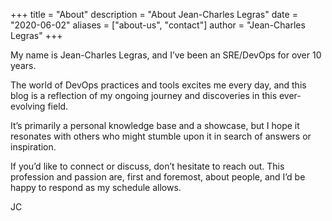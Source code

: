 +++
title = "About"
description = "About Jean-Charles Legras"
date = "2020-06-02"
aliases = ["about-us", "contact"]
author = "Jean-Charles Legras"
+++

My name is Jean-Charles Legras, and I’ve been an SRE/DevOps for over 10 years.

The world of DevOps practices and tools excites me every day, and this blog is a reflection of my ongoing journey and discoveries in this ever-evolving field.

It’s primarily a personal knowledge base and a showcase, but I hope it resonates with others who might stumble upon it in search of answers or inspiration.

If you’d like to connect or discuss, don’t hesitate to reach out. This profession and passion are, first and foremost, about people, and I’d be happy to respond as my schedule allows.

JC
